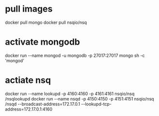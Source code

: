 # pull images
docker pull mongo
docker pull nsqio/nsq

# activate mongodb
docker run --name mongod -u mongodb -p 27017:27017 mongo sh -c 'mongod'

# actiate nsq
docker run --name lookupd -p 4160:4160 -p 4161:4161 nsqio/nsq /nsqlookupd
docker run --name nsqd -p 4150:4150 -p 4151:4151 nsqio/nsq /nsqd --broadcast-address=172.17.0.1 --lookupd-tcp-address=172.17.0.1:4160
